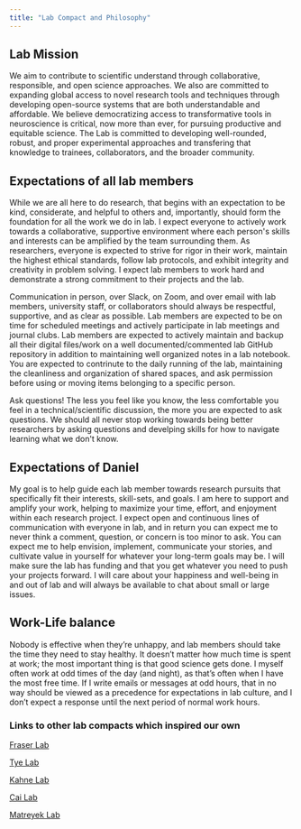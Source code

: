 ```yaml
---
title: "Lab Compact and Philosophy"
---
```


## Lab Mission

We aim to contribute to scientific understand through collaborative, responsible, and open science approaches. We also are committed to expanding global access to novel research tools and techniques through developing open-source systems that are both understandable and affordable. We believe democratizing access to transformative tools in neuroscience is critical, now more than ever, for pursuing productive and equitable science. The Lab is committed to developing well-rounded, robust, and proper experimental approaches and transfering that knowledge to trainees, collaborators, and the broader community.

## Expectations of all lab members
While we are all here to do research, that begins with an expectation to be kind, considerate, and helpful to others and, importantly, should form the foundation for all the work we do in lab. I expect everyone to actively work towards a collaborative, supportive environment where each person's skills and interests can be amplified by the team surrounding them. As researchers, everyone is expected to strive for rigor in their work, maintain the highest ethical standards, follow lab protocols, and exhibit integrity and creativity in problem solving. I expect lab members to work hard and demonstrate a strong commitment to their projects and the lab.

Communication in person, over Slack, on Zoom, and over email with lab members, university staff, or collaborators should always be respectful, supportive, and as clear as possible. Lab members are expected to be on time for scheduled meetings and actively participate in lab meetings and journal clubs. Lab members are expected to actively maintain and backup all their digital files/work on a well documented/commented lab GitHub repository in addition to maintaining well organized notes in a lab notebook. You are expected to contrinute to the daily running of the lab, maintaining the cleanliness and organization of shared spaces, and ask permission before using or moving items belonging to a specific person.

Ask questions! The less you feel like you know, the less comfortable you feel in a technical/scientific discussion, the more you are expected to ask questions. We should all never stop working towards being better researchers by asking questions and develping skills for how to navigate learning what we don't know.

## Expectations of Daniel
My goal is to help guide each lab member towards research pursuits that specifically fit their interests, skill-sets, and goals. I am here to support and amplify your work, helping to maximize your time, effort, and enjoyment within each research project. I expect open and continuous lines of communication with everyone in lab, and in return you can expect me to never think a comment, question, or concern is too minor to ask. You can expect me to help envision, implement, communicate your stories, and cultivate value in yourself for whatever your long-term goals may be. I will make sure the lab has funding and that you get whatever you need to push your projects forward. I will care about your happiness and well-being in and out of lab and will always be available to chat about small or large issues.

## Work-Life balance
Nobody is effective when they’re unhappy, and lab members should take the time they need to stay healthy. It doesn’t matter how much time is spent at work; the most important thing is that good science gets done. I myself often work at odd times of the day (and night), as that’s often when I have the most free time. If I write emails or messages at odd hours, that in no way should be viewed as a precedence for expectations in lab culture, and I don’t expect a response until the next period of normal work hours.

### Links to other lab compacts which inspired our own
[Fraser Lab](https://fraserlab.com/compact/)

[Tye Lab](https://tyelab.org/philosophy/#expectations-of-all-lab-members)

[Kahne Lab](https://kahnelab.chemistry.harvard.edu/lab-compact)

[Cai Lab](https://www.denisecailab.com/philosophy)

[Matreyek Lab](http://www.matreyeklab.com/6-lab-philosophy/)

